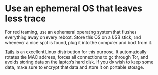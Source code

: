 # Use an ephemeral OS that leaves less trace

For red teaming, use an ephemeral operating system that flushes everything away on every reboot. Store this OS on a USB
stick, and whenever a nice spot is found, plug it into the computer and boot from it.

[Tails](https://tails.boum.org/) is an excellent Linux distribution for this purpose. It automatically rotates the MAC 
address, forces all connections to go through Tor, and avoids storing data on the laptop’s hard disk.
If you do wish to keep some data, make sure to encrypt that data and store it on portable storage.